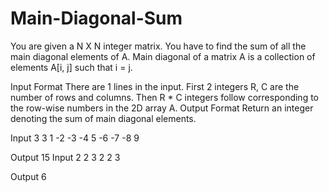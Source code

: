 # Main-Diagonal-Sum
You are given a N X N integer matrix. You have to find the sum of all the main diagonal elements of A.
Main diagonal of a matrix A is a collection of elements A[i, j] such that i = j.



Input Format
There are 1 lines in the input. First 2 integers R, C are the number of rows and columns. Then R * C integers follow corresponding to the row-wise numbers in the 2D array A.
Output Format
Return an integer denoting the sum of main diagonal elements.


Input
3 3 1 -2 -3 -4 5 -6 -7 -8 9

Output
15
Input
2 2 3 2 2 3

Output
6
